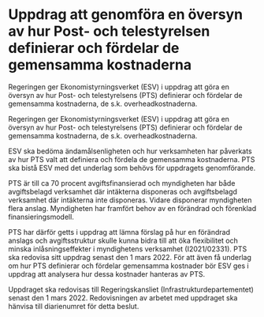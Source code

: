 # Uppdrag att genomföra en översyn av hur Post- och telestyrelsen definierar och fördelar de gemensamma kostnaderna

Regeringen ger Ekonomistyrningsverket (ESV) i uppdrag att göra en översyn av hur Post- och telestyrelsens (PTS) definierar och fördelar de gemensamma kostnaderna, de s.k. overheadkostnaderna.

Regeringen ger Ekonomistyrningsverket (ESV) i uppdrag att göra en översyn av hur Post- och telestyrelsens (PTS) definierar och fördelar de gemensamma kostnaderna, de s.k. overheadkostnaderna.

ESV ska bedöma ändamålsenligheten och hur verksamheten har påverkats av hur PTS valt att definiera och fördela de gemensamma kostnaderna. PTS ska bistå ESV med det underlag som behövs för uppdragets genomförande.

PTS är till ca 70 procent avgiftsfinansierad och myndigheten har både
avgiftsbelagd verksamhet där intäkterna disponeras och avgiftsbelagd
verksamhet där intäkterna inte disponeras. Vidare disponerar myndigheten flera anslag. Myndigheten har framfört behov av en förändrad och förenklad finansieringsmodell.

PTS har därför getts i uppdrag att lämna förslag på hur en förändrad anslags och avgiftsstruktur skulle kunna bidra till att öka flexibilitet och minska inlåsningseffekter i myndighetens verksamhet (I2021/02331). PTS ska redovisa sitt uppdrag senast den 1 mars 2022. För att även få underlag om hur PTS definierar och fördelar gemensamma kostnader bör ESV ges i uppdrag att analysera hur dessa kostnader hanteras av PTS.

Uppdraget ska redovisas till Regeringskansliet (Infrastrukturdepartementet) senast den 1 mars 2022. Redovisningen av arbetet med uppdraget ska hänvisa till diarienumret för detta beslut.

